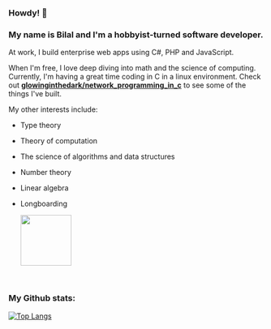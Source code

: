 <!--
### Hi there 👋
**glowinginthedark/glowinginthedark** is a ✨ _special_ ✨ repository because its `README.md` (this file) appears on your GitHub profile.

Here are some ideas to get you started:

- 🔭 I’m currently working on ...
- 🌱 I’m currently learning ...
- 👯 I’m looking to collaborate on ...
- 🤔 I’m looking for help with ...
- 💬 Ask me about ...
- 📫 How to reach me: ...
- 😄 Pronouns: ...
- ⚡ Fun fact: ...
-->

<!--
![Bilal's GitHub stats](https://github-readme-stats.vercel.app/api?username=glowinginthedark&show_icons=true&theme=vue-dark)
-->

### Howdy! 👋
### My name is Bilal and I'm a hobbyist-turned software developer.  
At work, I build enterprise web apps using C#, PHP and JavaScript. 

When I'm free, I love deep diving into math and the science of computing.
Currently, I'm having a great time coding in C in a linux environment. Check out **[glowinginthedark/network_programming_in_c](https://github.com/glowinginthedark/network_programming_in_c.git)** to see some of the things I've built.

My other interests include:
- Type theory
- Theory of computation
- The science of algorithms and data structures
- Number theory
- Linear algebra
- Longboarding

    <img src="https://emojipedia-us.s3.amazonaws.com/source/skype/289/skateboard_1f6f9.png" width="100" />

<br />

### My Github stats:

[![Top Langs](https://github-readme-stats.vercel.app/api/top-langs/?username=glowinginthedark&layout=compact&theme=default&exclude_repo=glowinginthedark.github.io)](https://github.com/anuraghazra/github-readme-stats)
